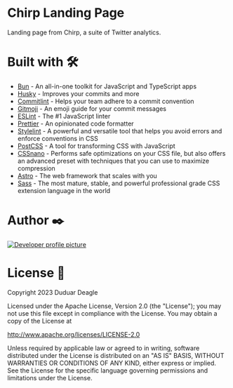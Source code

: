 # Chirp Landing Page

Landing page from Chirp, a suite of Twitter analytics.

# Built with 🛠️

- [Bun](https://bun.sh) - An all-in-one toolkit for JavaScript and TypeScript apps
- [Husky](https://typicode.github.io/husky) - Improves your commits and more
- [Commitlint](https://commitlint.js.org) - Helps your team adhere to a commit convention
- [Gitmoji](https://gitmoji.dev) - An emoji guide for your commit messages
- [ESLint](https://eslint.org) - The #1 JavaScript linter
- [Prettier](https://prettier.io) - An opinionated code formatter
- [Stylelint](https://stylelint.io) - A powerful and versatile tool that helps you avoid errors and enforce conventions in CSS
- [PostCSS](https://postcss.org) - A tool for transforming CSS with JavaScript
- [CSSnano](https://cssnano.co) - Performs safe optimizations on your CSS file, but also offers an advanced preset with techniques that you can use to maximize compression
- [Astro](https://astro.build) - The web framework that scales with you
- [Sass](https://sass-lang.com) - The most mature, stable, and powerful professional grade CSS extension language in the world

# Author ✒️

[![Developer profile picture](https://contrib.rocks/image?repo=duduardeagle/chirp-landing)](https://github.com/duduardeagle)

# License 📄

Copyright 2023 Duduar Deagle

Licensed under the Apache License, Version 2.0 (the "License");
you may not use this file except in compliance with the License.
You may obtain a copy of the License at

http://www.apache.org/licenses/LICENSE-2.0

Unless required by applicable law or agreed to in writing, software
distributed under the License is distributed on an "AS IS" BASIS,
WITHOUT WARRANTIES OR CONDITIONS OF ANY KIND, either express or implied.
See the License for the specific language governing permissions and
limitations under the License.
